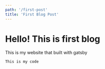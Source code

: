 ```yaml
---
path: '/first-post'
title: 'First Blog Post'
---
```


# Hello! This is first blog
This is my website that built with gatsby
```
This is my code
```